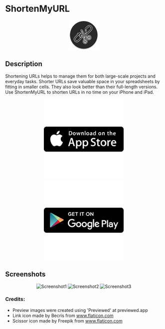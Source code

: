 # ShortenMyURL
<div align="center">
    <img alt="app_icon" src="android\app\src\main\res\mipmap-xhdpi\ic_launcher_round.png">
</div>

## Description

Shortening URLs helps to manage them for both large-scale projects and everyday tasks. Shorter URLs save valuable space in your spreadsheets by fitting in smaller cells. They also look better than their full-length versions. Use ShortenMyURL to shorten URLs in no time on your iPhone and iPad.

<div align="center">
    <a href="https://apps.apple.com/us/app/shortenmyurl/id1525888533">
    <img alt="appstorebutton" src="ListingMaterials\app_store_256x256.png?raw=true">
    </a>
    <a href="https://play.google.com/store/apps/details?id=com.nocturnaldevlab.shorten_my_URL">
    <img alt="playstorebutton" src="ListingMaterials\play_store_256x256.png?raw=true">
    </a>
</div>

## Screenshots

<div align="center">
    <img alt="Screenshot1" width="300" height="649" src="https://is1-ssl.mzstatic.com/image/thumb/PurpleSource116/v4/94/9b/c8/949bc8bc-f8fb-af21-8bcb-1f596fdce4f7/aca0b7be-ac6b-40f2-8ac4-19ead656befd_screenshots-6.5.001.jpeg/600x0w.webp"> <img alt="Screenshot2" width="300" height="649" src="https://is1-ssl.mzstatic.com/image/thumb/PurpleSource116/v4/94/9b/c8/949bc8bc-f8fb-af21-8bcb-1f596fdce4f7/aca0b7be-ac6b-40f2-8ac4-19ead656befd_screenshots-6.5.001.jpeg/600x0w.jpg"> <img alt="Screenshot3" width="300" height="649" src="https://is1-ssl.mzstatic.com/image/thumb/PurpleSource116/v4/77/dc/08/77dc0870-43db-a506-9369-6b6aed6215f4/ed03f3ef-6d89-46f4-bd83-c2721bc42567_screenshots-6.5.003.jpeg/600x0w.webp"> 
</div>

### Credits:

- Preview images were created using 'Previewed' at previewed.app
- Link icon made by Becris from www.flaticon.com
- Scissor icon made by Freepik from www.flaticon.com
